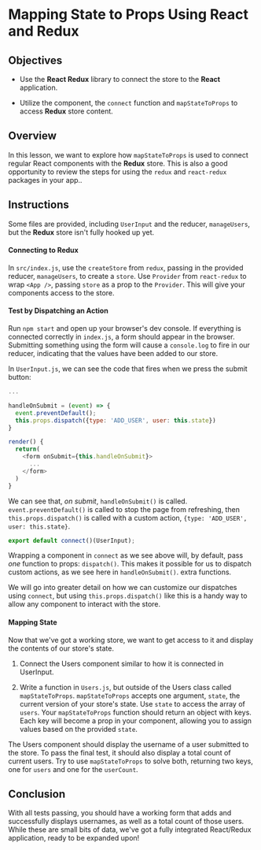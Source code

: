 # Mapping State to Props Using React and Redux

## Objectives

- Use the **React Redux** library to connect the store to the **React**
  application.

- Utilize the **<Provider />** component, the `connect` function and
  `mapStateToProps` to access **Redux** store content.

## Overview

In this lesson, we want to explore how `mapStateToProps` is used to connect
regular React components with the **Redux** store. This is also a good
opportunity to review the steps for using the `redux` and `react-redux`
packages in your app..

## Instructions

Some files are provided, including `UserInput` and the reducer, `manageUsers`,
but the **Redux** store isn't fully hooked up yet.

#### Connecting to Redux

In `src/index.js`, use the `createStore` from `redux`, passing in the provided
reducer, `manageUsers`, to create a `store`. Use `Provider` from `react-redux`
to wrap `<App />`, passing `store` as a prop to the `Provider`. This will give
your components access to the store.

#### Test by Dispatching an Action

Run `npm start` and open up your browser's dev console. If everything is
connected correctly in `index.js`, a form should appear in the browser.
Submitting something using the form will cause a `console.log` to fire in our
reducer, indicating that the values have been added to our store.

In `UserInput.js`, we can see the code that fires when we press the submit
button:

```js
...

handleOnSubmit = (event) => {
  event.preventDefault();
  this.props.dispatch({type: 'ADD_USER', user: this.state})
}

render() {
  return(
    <form onSubmit={this.handleOnSubmit}>
      ...
    </form>
  )
}
```

We can see that, _on submit_, `handleOnSubmit()` is called.
`event.preventDefault()` is called to stop the page from refreshing, then
`this.props.dispatch()` is called with a custom action, `{type: 'ADD_USER', user: this.state}`.

```js
export default connect()(UserInput);
```

Wrapping a component in `connect` as we see above will, by default, pass _one_
function to props: `dispatch()`. This makes it possible for us to dispatch
custom actions, as we see here in `handleOnSubmit()`. extra functions.

We will go into greater detail on how we can customize our dispatches using
`connect`, but using `this.props.dispatch()` like this is a handy way to allow
any component to interact with the store.

#### Mapping State

Now that we've got a working store, we want to get access to it and display the
contents of our store's state.

1.  Connect the Users component similar to how it is connected in UserInput.

2.  Write a function in `Users.js`, but outside of the Users class called
    `mapStateToProps`. `mapStateToProps` accepts one argument, `state`, the current
    version of your store's state. Use `state` to access the array of `users`. Your
    `mapStateToProps` function should return an object with keys. Each key will
    become a prop in your component, allowing you to assign values based on the
    provided `state`.

The Users component should display the username of a user submitted to the
store. To pass the final test, it should also display a total count of current
users. Try to use `mapStateToProps` to solve both, returning two keys, one for
`users` and one for the `userCount`.

## Conclusion

With all tests passing, you should have a working form that adds and
successfully displays usernames, as well as a total count of those users. While
these are small bits of data, we've got a fully integrated React/Redux
application, ready to be expanded upon!
